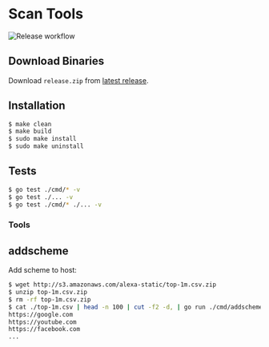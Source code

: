 # Scan Tools

![Release workflow](https://github.com/tz4678/scan-tools/workflows/Release%20workflow/badge.svg)

## Download Binaries

Download `release.zip` from [latest release](https://github.com/tz4678/scan-tools/releases/latest).

## Installation

```zsh
$ make clean
$ make build
$ sudo make install
$ sudo make uninstall
```

## Tests

```zsh
$ go test ./cmd/* -v
$ go test ./... -v
$ go test ./cmd/* ./... -v
```

### Tools

## addscheme

Add scheme to host:

```zsh
$ wget http://s3.amazonaws.com/alexa-static/top-1m.csv.zip
$ unzip top-1m.csv.zip
$ rm -rf top-1m.csv.zip
$ cat ./top-1m.csv | head -n 100 | cut -f2 -d, | go run ./cmd/addscheme
https://google.com
https://youtube.com
https://facebook.com
...
```
